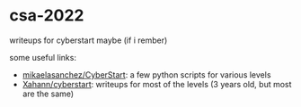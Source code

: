 # csa-2022

writeups for cyberstart maybe (if i rember)

some useful links:
* [mikaelasanchez/CyberStart](https://github.com/mikaelasanchez/CyberStart): a few python scripts for various levels
* [Xahann/cyberstart](https://github.com/Xahann/cyberstart): writeups for most of the levels (3 years old, but most are the same)
